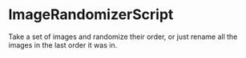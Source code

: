 # ImageRandomizerScript
 Take a set of images and randomize their order, or just rename all the images in the last order it was in.
